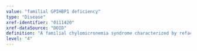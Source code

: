 ```yaml
---
value: "familial GPIHBP1 deficiency"
type: "Disease"
xref-identifier: "0111420"
xref-dataSource: "DOID"
definition: "A familial chylomicronemia syndrome characterized by refactory fasting hyperchylomicronemia, and elevated plasma triglyceride levels that has_material_basis_in homozygous or compound heterozygous mutation in GPIHBP1 on chromosome 8q24.3."
level: "4"
---
```

